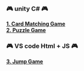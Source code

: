 ### 🎮 unity C# 🎮 

**[1. Card Matching Game](https://github.com/w1thAug/game-starter/tree/main/Match)**</br>
**[2. Puzzle Game](https://github.com/w1thAug/game-starter/tree/main/Puzzle)**

### 🎮 VS code Html + JS 🎮 
**[3. Jump Game](https://github.com/w1thAug/game-starter/tree/main/Jump)**
